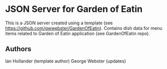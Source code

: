 # JSON Server for Garden of Eatin
This is a JSON server created using a template (see https://github.com/gwwebster/GardenOfEatin). Contains dish data for menu items related to Garden of Eatin application (see GardenOfEatin repo).

## Authors
Ian Hollander (template author)
George Webster (updates)